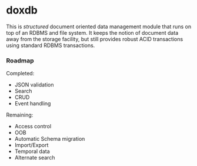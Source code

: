 doxdb
=====

This is *structured* document oriented data management module that runs on top
of an RDBMS and file system.  It keeps the notion of document data away
from the storage facility, but still provides robust ACID transactions using
standard RDBMS transactions.


### Roadmap

Completed:

   * JSON validation
   * Search
   * CRUD
   * Event handling

Remaining:

   * Access control
   * OOB
   * Automatic Schema migration
   * Import/Export
   * Temporal data
   * Alternate search
